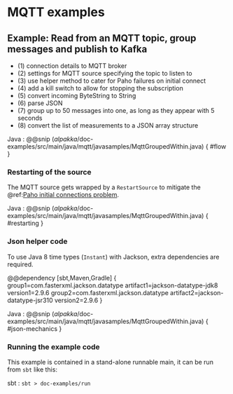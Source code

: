 # MQTT examples

## Example: Read from an MQTT topic, group messages and publish to Kafka

- (1) connection details to MQTT broker
- (2) settings for MQTT source specifying the topic to listen to
- (3) use helper method to cater for Paho failures on initial connect
- (4) add a kill switch to allow for stopping the subscription
- (5) convert incoming ByteString to String
- (6) parse JSON
- (7) group up to 50 messages into one, as long as they appear with 5 seconds
- (8) convert the list of measurements to a JSON array structure

Java
: @@snip ($alpakka$/doc-examples/src/main/java/mqtt/javasamples/MqttGroupedWithin.java) { #flow }


### Restarting of the source

The MQTT source gets wrapped by a `RestartSource` to mitigate the 
@ref:[Paho initial connections problem](../mqtt.md#setup).

Java
: @@snip ($alpakka$/doc-examples/src/main/java/mqtt/javasamples/MqttGroupedWithin.java) { #restarting }

### Json helper code

To use Java 8 time types (`Instant`) with Jackson, extra dependencies are required.

@@dependency [sbt,Maven,Gradle] {
  group1=com.fasterxml.jackson.datatype
  artifact1=jackson-datatype-jdk8
  version1=2.9.6
  group2=com.fasterxml.jackson.datatype
  artifact2=jackson-datatype-jsr310
  version2=2.9.6
}

Java
: @@snip ($alpakka$/doc-examples/src/main/java/mqtt/javasamples/MqttGroupedWithin.java) { #json-mechanics }


### Running the example code

This example is contained in a stand-alone runnable main, it can be run
 from `sbt` like this:
 

sbt
:   ```
    sbt
    > doc-examples/run
    ```
